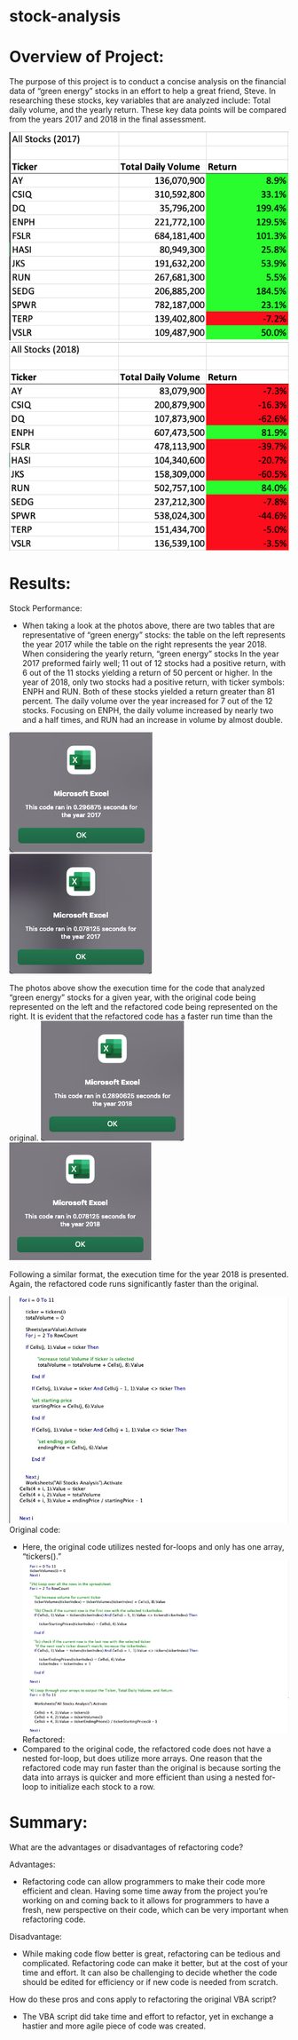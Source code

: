# stock-analysis
# Overview of Project:
The purpose of this project is to conduct a concise analysis on the financial data of “green energy” stocks in an effort to help a great friend, Steve. In researching these stocks, key variables that are analyzed include: Total daily volume, and the yearly return. These key data points will be compared from the years 2017 and 2018 in the final assessment. 

![VBA_Challenge_2017.png](https://github.com/Calebmkelly/stock-analysis/blob/main/Resources/Analysis%20photos%20by%20year/VBA_Challenge_2017.png)![VBA_Challenge_2018.png](https://github.com/Calebmkelly/stock-analysis/blob/main/Resources/Analysis%20photos%20by%20year/VBA_Challenge_2018.png)
# Results: 

Stock Performance:
- When taking a look at the photos above, there are two tables that are representative of “green energy” stocks: the table on the left represents the year 2017 while the table on the right represents the year 2018. When considering the yearly return, “green energy” stocks In the year 2017 preformed fairly well; 11 out of 12 stocks had a positive return, with 6 out of the 11 stocks yielding a return of 50 percent or higher. In the year of 2018, only two stocks had a positive return, with ticker symbols: ENPH and RUN. Both of these stocks yielded a return greater than 81 percent. The daily volume over the year increased for 7 out of the 12 stocks. Focusing on ENPH, the daily volume increased by nearly two and a half times, and RUN had an increase in volume by almost double.

![2017.png](https://github.com/Calebmkelly/stock-analysis/blob/main/Resources/Execution%20Time/2017/2017.png)![2017 Refactored.png](https://github.com/Calebmkelly/stock-analysis/blob/main/Resources/Execution%20Time/2017/2017%20Refactored.png)

The photos above show the execution time for the code that analyzed “green energy” stocks for a given year, with the original code being represented on the left and the refactored code being represented on the right. It is evident that the refactored code has a faster run time than the original.
![2018.png](https://github.com/Calebmkelly/stock-analysis/blob/main/Resources/Execution%20Time/2018/2018.png)![2018 Refactored.png](https://github.com/Calebmkelly/stock-analysis/blob/main/Resources/Execution%20Time/2018/2018%20Refactored.png)

Following a similar format, the execution time for the year 2018 is presented. Again, the refactored code runs significantly faster than the original. 

![Original.png](https://github.com/Calebmkelly/stock-analysis/blob/main/Resources/Code/Original.png)
Original code: 
- Here, the original code utilizes nested for-loops and only has one array, “tickers().”  
![Refactored.png](https://github.com/Calebmkelly/stock-analysis/blob/main/Resources/Code/Refactored.png)
Refactored:
- Compared to the original code, the refactored code does not have a nested for-loop, but does utilize more arrays. One reason that the refactored code may run faster than the original is because sorting the data into arrays is quicker and more efficient than using a nested for-loop to initialize each stock to a row. 

# Summary: 
What are the advantages or disadvantages of refactoring code? 

Advantages: 
- Refactoring code can allow programmers to make their code more efficient and clean. Having some time away from the project you’re working on and coming back to it allows for programmers to have a fresh, new perspective on their code, which can be very important when refactoring code. 

Disadvantage: 
- While making code flow better is great, refactoring can be tedious and complicated. Refactoring code can make it better, but at the cost of your time and effort. It can also be challenging to decide whether the code should be edited for efficiency or if new code is needed from scratch.

How do these pros and cons apply to refactoring the original VBA script?
- The VBA script did take time and effort to refactor, yet in exchange a hastier and more agile piece of code was created. 
